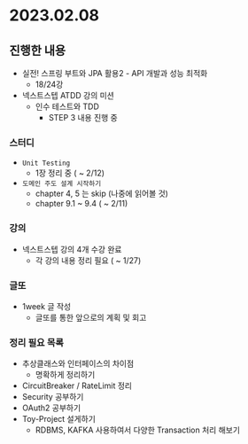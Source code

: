 # 2023.02.08

## 진행한 내용

- 실전! 스프링 부트와 JPA 활용2 - API 개발과 성능 최적화
	- 18/24강
- 넥스트스텝 ATDD 강의 미션
	- 인수 테스트와 TDD
		- STEP 3 내용 진행 중

### 스터디

- `Unit Testing`
	- 1장 정리 중 ( ~ 2/12)
- `도메인 주도 설계 시작하기`
	- chapter 4, 5 는 skip (나중에 읽어볼 것)
	- chapter 9.1 ~ 9.4 ( ~ 2/11)

### 강의

- 넥스트스텝 강의 4개 수강 완료
	- 각 강의 내용 정리 필요 ( ~ 1/27)

### 글또

- 1week 글 작성
	- 글또를 통한 앞으로의 계획 및 회고

### 정리 필요 목록

- 추상클래스와 인터페이스의 차이점
	- 명확하게 정리하기
- CircuitBreaker / RateLimit 정리
- Security 공부하기
- OAuth2 공부하기
- Toy-Project 설게하기
	- RDBMS, KAFKA 사용하여서 다양한 Transaction 처리 해보기
